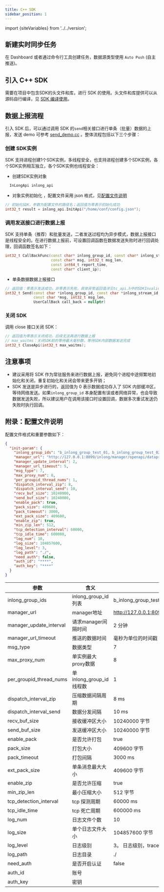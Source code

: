 ```yaml
---
title: C++ SDK
sidebar_position: 1
---
```


import {siteVariables} from '../../version';

## 新建实时同步任务
在 Dashboard 或者通过命令行工具创建任务，数据源类型使用 `Auto Push` (自主推送)。

## 引入 C++ SDK
需要在项目中包含SDK的头文件和库，进行 SDK
的使用。头文件和库提供可以从源码自行编译，见 [SDK 编译使用](https://github.com/apache/inlong/tree/master/inlong-sdk/dataproxy-sdk-twins/dataproxy-sdk-cpp)。

## 数据上报流程
引入 SDK 后，可以通过调用 SDK 的`send`相关接口进行单条（批量）数据的上报，发送 demo
可参考 [send_demo.cc](https://github.com/apache/inlong/blob/master/inlong-sdk/dataproxy-sdk-twins/dataproxy-sdk-cpp/release/demo/send_demo.cc)
。整体流程包括以下三个步骤：

### 创建 SDK实例
SDK 支持进程创建1个SDK实例，多线程安全，也支持进程创建多个SDK实例，各个SDK实例相互独立，各个SDK实例也线程安全：
- 创建SDK实例对象
```cpp
  InLongApi inlong_api
```

- 对象实例初始化 ，配置文件采用 json 格式，见[配置文件说明](#附录：配置文件说明)
```cpp
// 初始化SDK，参数为配置文件的路径名；返回值为零表示初始化成功
int32_t result = inlong_api.InitApi("/home/conf/config.json");
```

### 调用发送接口进行数据上报
SDK 支持单条（推荐）和批量发送，二者发送过程均为异步模式，数据上报接口是线程安全的。在进行数据上报前，可设置回调函数在数据发送失败时进行回调处理，回调函数签名如下：
```cpp
int32_t CallBackFunc(const char* inlong_group_id, const char* inlong_stream_id,
                     const char* msg, int32_t msg_len, 
                     const int64_t report_time, 
                     const char* client_ip);
```

- 单条数据数据上报接口
```cpp
// 返回值：零表示发送成功，非零表示失败，具体异常返回值详见tc_api.h中的SDKInvalidReuslt
int32_t Send(const char *inlong_group_id, const char *inlong_stream_id,
             const char *msg, int32_t msg_len,
             UserCallBack call_back = nullptr)
```

### 关闭 SDK
调用 close 接口关闭 SDK：
```cpp
// 返回值为零表示关闭成功，后续无法再进行数据上报
// max_waitms：关闭SDK前的等待最大毫秒数，等待SDK内部数据发送完成
int32_t CloseApi(int32_t max_waitms);
```

## 注意事项
- 建议采用将 SDK 作为常驻服务来进行数据上报，避免同个进程中途频繁地初始化和关闭，重复初始化和关闭会带来更多开销；
- SDK 发送是异步进行的，返回值为 0 表示数据成功存入了 SDK 内部缓冲区，等待网络发送。如果`inlong_group_id`
  本身配置有误或者网络异常，也会导致数据发送失败，所以建议用户在调用该接口时设置回调，数据多次重试发送仍失败时执行回调。

## 附录：配置文件说明
配置文件格式和重要参数如下：
```json
{
  "init-param": {
    "inlong_group_ids": "b_inlong_group_test_01, b_inlong_group_test_02",
    "manager_url": "http://127.0.0.1:8099/inlong/manager/openapi/dataproxy/getIpList",
    "manager_update_interval": 2,
    "manager_url_timeout": 5,
    "msg_type": 7,
    "max_proxy_num": 8,
    "per_groupid_thread_nums": 1,
    "dispatch_interval_zip": 8,
    "dispatch_interval_send": 10,
    "recv_buf_size": 10240000,
    "send_buf_size": 10240000,
    "enable_pack": true,
    "pack_size": 409600,
    "pack_timeout": 3000,
    "ext_pack_size": 409600,
    "enable_zip": true,
    "min_zip_len": 512,
    "tcp_detection_interval": 60000,
    "tcp_idle_time": 600000,
    "log_num": 10,
    "log_size": 104857600,
    "log_level": 3,
    "log_path": "./",
    "need_auth": false,
    "auth_id": "****",
    "auth_key": "****"
  }
}
```
| 参数       | 含义                  | 默认值                                                              |
|----------|---------------------|------------------------------------------------------------------|
| inlong_group_ids  | inlong_group_id列表   | b_inlong_group_test_01, b_inlong_group_test_02                   |
| manager_url | manager地址           | http://127.0.0.1:8099/inlong/manager/openapi/dataproxy/getIpList |
| manager_update_interval     | 请求manager间隔时间       | 2 分钟                                                             |
| manager_url_timeout       | 推送的数据时间             | 毫秒为单位的时间戳                                                        |
| msg_type      | 数据类型                | 7                                                                |
| max_proxy_num      | 单实例最大proxy数据        | 8                                                                |
| per_groupid_thread_nums      | 单inlong_group_id线程数 | 1                                                                |
| dispatch_interval_zip      | 压缩数据间隔周期            | 8 ms                                                             |
| dispatch_interval_send      | 数据分发间隔              | 10 ms                                                            |
| recv_buf_size      | 接收缓冲区大小             | 10240000 字节                                                      |
| send_buf_size      | 发送缓冲区大小             | 10240000 字节                                                      |
| enable_pack      | 是否允许打包              | true                                                             |
| pack_size      | 打包大小                | 409600 字节                                                        |
| pack_timeout      | 打包间隔                | 3000 ms                                                          |
| ext_pack_size      | 单条消息最大大小            | 409600 字节                                                        |
| enable_zip      | 是否允许压缩              | true                                                             |
| min_zip_len      | 最小压缩大小              | 512 字节                                                           |
| tcp_detection_interval      | tcp 探测周期            | 60000 ms                                                         |
| tcp_idle_time      | tcp 死亡周期            | 600000 ms                                                        |
| log_num      | 日志文件个数              | 10                                                               |
| log_size      | 单个日志文件大小            | 104857600 字节                                                     |
| log_level      | 日志级别                | 3。 日志级别，trace(4)>debug(3)>info(2)>warn(1)>error(0)               |
| log_path      | 日志目录                | ./                                                               |
| need_auth      | 是否开启认证              | false                                                            |
| auth_id      | 账号                  |                                                                  |
| auth_key      | 密钥                  |                                                                  |